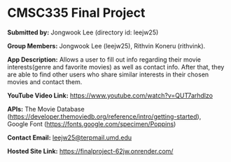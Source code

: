 # CMSC335 Final Project

**Submitted by:** Jongwook Lee (directory id: leejw25)

**Group Members:** Jongwook Lee (leejw25), Rithvin Koneru (rithvink). 

**App Description:** Allows a user to fill out info regarding their movie interests(genre and favorite movies) as well as contact info. After that, they are able to find other users who share similar interests in their chosen movies and contact them.

**YouTube Video Link:** https://www.youtube.com/watch?v=QUT7arhdlzo

**APIs:** The Movie Database (https://developer.themoviedb.org/reference/intro/getting-started),   
Google Font (https://fonts.google.com/specimen/Poppins)

**Contact Email:** leejw25@terpmail.umd.edu

**Hosted Site Link:** https://finalproject-62jw.onrender.com/
